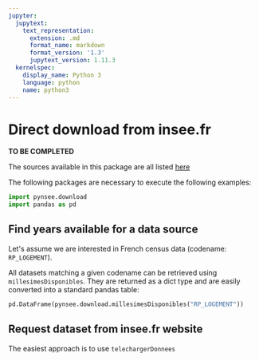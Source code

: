 ```yaml
---
jupyter:
  jupytext:
    text_representation:
      extension: .md
      format_name: markdown
      format_version: '1.3'
      jupytext_version: 1.11.3
  kernelspec:
    display_name: Python 3
    language: python
    name: python3
---
```


# Direct download from insee.fr

**TO BE COMPLETED**

The sources available in this package are all listed
[here](https://inseefrlab.github.io/DoReMIFaSol/reference/liste_donnees.html)

The following packages are necessary to execute the following examples:

```python
import pynsee.download
import pandas as pd
```



## Find years available for a data source

Let's assume we are interested in French census data (codename: `RP_LOGEMENT`). 

All datasets matching a given codename can be retrieved using `millesimesDisponibles`.
They are returned as a dict type and are easily converted into a standard pandas table:

```python
pd.DataFrame(pynsee.download.millesimesDisponibles("RP_LOGEMENT"))
```

## Request dataset from insee.fr website

The easiest approach is to use `telechargerDonnees`